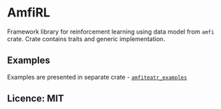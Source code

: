 # AmfiRL
Framework library for reinforcement learning using data model from `amfi` crate.
Crate contains traits and generic implementation.
## Examples
Examples are presented in separate crate - [`amfiteatr_examples`](https://github.com/moroviintaas/amfiteatr_examples)
## Licence: MIT


